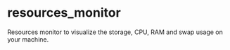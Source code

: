 # resources_monitor
Resources monitor to visualize the storage, CPU, RAM and swap usage on your machine.
